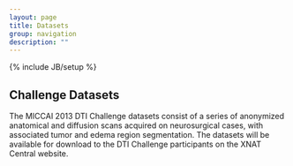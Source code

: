 ```yaml
---
layout: page
title: Datasets
group: navigation
description: ""
---
```

{% include JB/setup %}


## Challenge Datasets

The MICCAI 2013 DTI Challenge datasets consist of a series of anonymized anatomical and diffusion scans acquired on neurosurgical cases, with associated tumor and edema region segmentation. The datasets will be available for download to the DTI Challenge participants on the XNAT Central website. 




